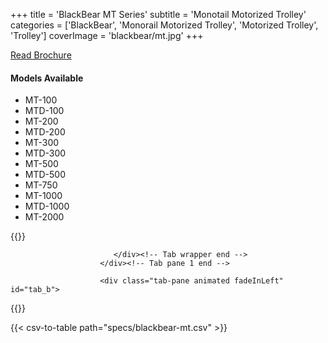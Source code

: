 +++
title = 'BlackBear MT Series'
subtitle = 'Monotail Motorized Trolley'
categories = ['BlackBear', 'Monorail Motorized Trolley', 'Motorized Trolley', 'Trolley']
coverImage = 'blackbear/mt.jpg'
+++

[Read Brochure](https://www.chengday.com/e-catalog/cata_en/BLACK-BEAR/950102-Electric-Chain-Hoist-YSseries-BB-en/mobile/index.html)

#### Models Available

* MT-100
* MTD-100
* MT-200
* MTD-200
* MT-300
* MTD-300
* MT-500
* MTD-500
* MT-750
* MT-1000
* MTD-1000
* MT-2000

{{<renderer>}}

</div>
                              </div><!-- Service 1 end -->

                           </div><!-- Tab wrapper end -->
                        </div><!-- Tab pane 1 end -->

                        <div class="tab-pane animated fadeInLeft" id="tab_b">
{{</renderer>}}

{{< csv-to-table path="specs/blackbear-mt.csv" >}}
